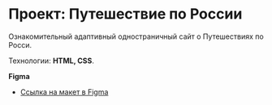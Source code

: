 # Проект: Путешествие по России

Ознакомительный адаптивный одностраничный сайт о Путешествиях по Росси.

Технологии: **HTML, CSS**.

**Figma**

* [Ссылка на макет в Figma](https://www.figma.com/file/5S2WSbEFL6awjVWJ0NWL8Q/Sprint-3_-Russia-_-desktop-mobile?node-id=28503%3A0)




